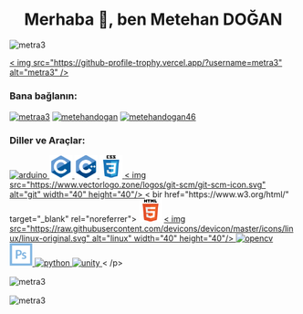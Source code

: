 <h1 align="center">Merhaba 👋, ben Metehan DOĞAN</h1>
<p align="left"> <img src="https://komarev.com/ghpvc/?username=metra3&label=Profile% 20views&color=0e75b6&style=flat" alt="metra3" /> </p>

<p align="left"> <a href="https://github.com/ryo-ma/github-profile-trophy">< img src="https://github-profile-trophy.vercel.app/?username=metra3" alt="metra3" /></a> </p>

<h3 align="left">Bana bağlanın: </h3>
<p align="left">
<a href="https://twitter.com/metraa3" target="blank"><img align="center" src="https://raw.githubusercontent .com/rahuldkjain/github-profile-readme-generator/master/src/images/icons/Social/twitter.svg" alt="metraa3" height="30" width="40" /></a>
<a href="https://linkedin.com/in/metehandogan" target="blank"><img align="center" src="https://raw.githubusercontent.com/rahuldkjain/github-profile-readme -generator/master/src/images/icons/Social/linked-in-alt.svg" alt="metehandogan" height="30" width="40" /></a>
<a href="https:/ /instagram.com/metehandogan46" target="blank"><img align="center" src="https://raw.githubusercontent.com/rahuldkjain/github-profile-readme-generator/master/src/images/icons /Social/instagram.svg" alt="metehandogan46" height="30" width="40" /></a>
</p>

<h3 align="left">Diller ve Araçlar:</h3>
<p align="left"> <a href="https://www.arduino.cc/" target="_blank" rel="noreferrer"> <img src="https://cdn.worldvectorlogo.com/ logolar/arduino-1.svg" alt="arduino" width="40" height="40"/> </a> <a href="https://www.cprogramming.com/" target="_blank" rel="noreferrer"> <img src="https://raw.githubusercontent.com/devicons/devicon/master/icons/c/c-original.svg" alt="c" width="40" height=" 40"/> </a> <a href="https://www.w3schools.com/cpp/" target="_blank" rel="noreferrer"> <img src="https://raw.githubusercontent.com/devicons/devicon/master/icons/cplusplus/cplusplus-original.svg" alt="cplusplus" width="40" height="40"/> </a> <a href="https://www. w3schools.com/css/" target="_blank" rel="noreferrer"> <img src="https://raw.githubusercontent.com/devicons/devicon/master/icons/css3/css3-original-wordmark.svg " alt="css3" width="40" height="40"/> </a> <a href="https://git-scm.com/" target="_blank" rel="noreferrer"> < img src="https://www.vectorlogo.zone/logos/git-scm/git-scm-icon.svg" alt="git" width="40" height="40"/> </a> < bir href="https://www.w3.org/html/" target="_blank" rel="noreferrer"> <img src="https://raw.githubusercontent.com/devicons/devicon/master/icons/html5/html5-original-wordmark.svg " alt="html5" width="40" height="40"/> </a> <a href="https://www.linux.org/" target="_blank" rel="noreferrer"> < img src="https://raw.githubusercontent.com/devicons/devicon/master/icons/linux/linux-original.svg" alt="linux" width="40" height="40"/> </a > <a href="https://opencv.org/" target="_blank" rel="noreferrer"> <img src="https://www.vectorlogo.zone/logos/opencv/opencv-icon.svg " alt="opencv" width="40" height="40"/> </a> <a href="https://www.photoshop.com/en" target="_blank" rel="noreferrer"> <img src= "https://raw.githubusercontent.com/devicons/devicon/master/icons/photoshop/photoshop-line.svg" alt="photoshop" width="40" height="40"/> </a> <a href="https://www.python.org" target="_blank" rel="noreferrer"> <img src="https://raw.githubusercontent.com/devicons/devicon/master/icons/python/python -original.svg" alt="python" width="40" height="40"/> </a> <a href="https://unity.com/" target="_blank" rel="noreferrer"> <img src="https://www.vectorlogo.zone/logos/unity3d/unity3d-icon.svg" alt="unity" width="40" height="40"/> </a> < /p>

<p><img align="center" src="https://github-readme-stats.vercel.app/api/top-langs?username=metra3&show_icons=true&locale=en&layout=compact" alt="metra3" /> </p>

<p><img align="center" src="https://github-readme-streak-stats.herokuapp.com/?user=metra3&" alt="metra3" /></p>
